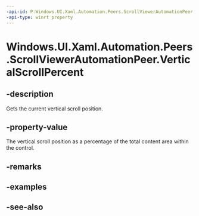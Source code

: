 ```yaml
---
-api-id: P:Windows.UI.Xaml.Automation.Peers.ScrollViewerAutomationPeer.VerticalScrollPercent
-api-type: winrt property
---
```


<!-- Property syntax
public double VerticalScrollPercent { get; }
-->

# Windows.UI.Xaml.Automation.Peers.ScrollViewerAutomationPeer.VerticalScrollPercent

## -description
Gets the current vertical scroll position.



## -property-value
The vertical scroll position as a percentage of the total content area within the control.

## -remarks

## -examples

## -see-also
